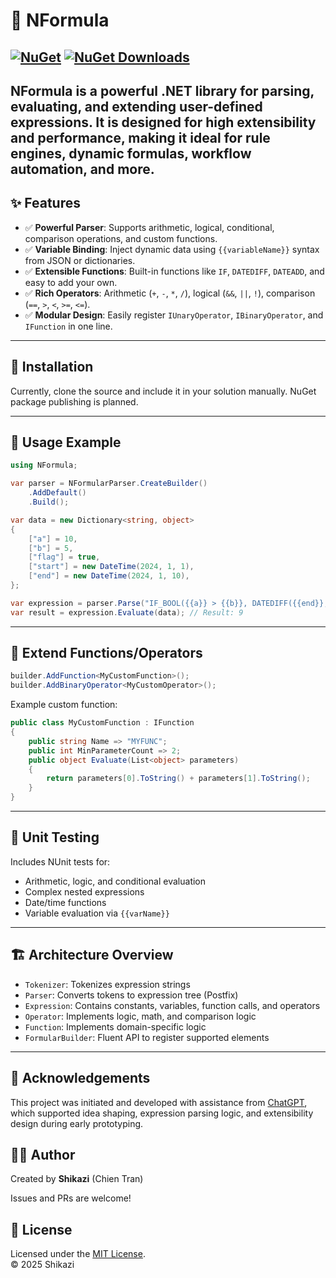 
# 🧠 NFormula

[![NuGet](https://img.shields.io/nuget/v/NFormula.svg?style=flat-square)](https://www.nuget.org/packages/NFormula/)
[![NuGet Downloads](https://img.shields.io/nuget/dt/NFormula.svg?style=flat-square)](https://www.nuget.org/packages/NFormula/)
---

**NFormula** is a powerful .NET library for parsing, evaluating, and extending user-defined expressions. It is designed for high extensibility and performance, making it ideal for rule engines, dynamic formulas, workflow automation, and more.
---


## ✨ Features

- ✅ **Powerful Parser**: Supports arithmetic, logical, conditional, comparison operations, and custom functions.
- ✅ **Variable Binding**: Inject dynamic data using `{{variableName}}` syntax from JSON or dictionaries.
- ✅ **Extensible Functions**: Built-in functions like `IF`, `DATEDIFF`, `DATEADD`, and easy to add your own.
- ✅ **Rich Operators**: Arithmetic (`+`, `-`, `*`, `/`), logical (`&&`, `||`, `!`), comparison (`==`, `>`, `<`, `>=`, `<=`).
- ✅ **Modular Design**: Easily register `IUnaryOperator`, `IBinaryOperator`, and `IFunction` in one line.

---

## 🔧 Installation

Currently, clone the source and include it in your solution manually. NuGet package publishing is planned.

---

## 🧪 Usage Example

```csharp
using NFormula;

var parser = NFormularParser.CreateBuilder()
    .AddDefault()
    .Build();

var data = new Dictionary<string, object>
{
    ["a"] = 10,
    ["b"] = 5,
    ["flag"] = true,
    ["start"] = new DateTime(2024, 1, 1),
    ["end"] = new DateTime(2024, 1, 10),
};

var expression = parser.Parse("IF_BOOL({{a}} > {{b}}, DATEDIFF({{end}}, {{start}}, \"day\"), 0)", data);
var result = expression.Evaluate(data); // Result: 9
```

---

## 🧩 Extend Functions/Operators

```csharp
builder.AddFunction<MyCustomFunction>();
builder.AddBinaryOperator<MyCustomOperator>();
```

Example custom function:

```csharp
public class MyCustomFunction : IFunction
{
    public string Name => "MYFUNC";
    public int MinParameterCount => 2;
    public object Evaluate(List<object> parameters)
    {
        return parameters[0].ToString() + parameters[1].ToString();
    }
}
```

---

## 🧪 Unit Testing

Includes NUnit tests for:
- Arithmetic, logic, and conditional evaluation
- Complex nested expressions
- Date/time functions
- Variable evaluation via `{{varName}}`

---

## 🏗️ Architecture Overview

- `Tokenizer`: Tokenizes expression strings
- `Parser`: Converts tokens to expression tree (Postfix)
- `Expression`: Contains constants, variables, function calls, and operators
- `Operator`: Implements logic, math, and comparison logic
- `Function`: Implements domain-specific logic
- `FormularBuilder`: Fluent API to register supported elements

---

## 🤖 Acknowledgements

This project was initiated and developed with assistance from [ChatGPT](https://openai.com/chatgpt), which supported idea shaping, expression parsing logic, and extensibility design during early prototyping.
## 👨‍💻 Author


Created by **Shikazi** (Chien Tran)

Issues and PRs are welcome!

## 📄 License

Licensed under the [MIT License](LICENSE).  
© 2025 Shikazi
